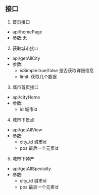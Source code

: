 ## 接口
1. 首页接口
* api/homePage
* 参数:无
2. 获取城市接口
* api/getAllCity
* 参数:
    * isSimple:true/false   是否获取详细信息
    * limit:  获取几个数据
3. 城市首页接口
* api/cityHome
* 参数:
    * id 城市id
4. 城市下景点
* api/getAllView
* 参数:
    * city_id 城市id
    * pos 最后一个元素id
5. 城市下特产
* api/getAllSpecialty
* 参数:
    * city_id 城市id
    * pos 最后一个元素id